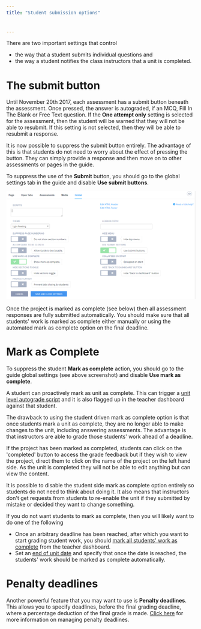 ```yaml
---
title: "Student submission options"


---
```


There are two important settings that control

- the way that a student submits individual questions and
- the way a student notifies the class instructors that a unit is completed.

# The submit button
Until November 20th 2017, each assessment has a submit button beneath the assessment. Once pressed, the answer is autograded, if an MCQ, Fill In The Blank or Free Text question. If the **One attempt only** setting is selected for the assessment, then the student will be warned that they will not be able to resubmit. If this setting is not selected, then they will be able to resubmit a response.

It is now possible to suppress the submit button entirely. The advantage of this is that students do not need to worry about the effect of pressing the button. They can simply provide a response and then move on to other assessments or pages in the guide.

To suppress the use of the **Submit** button, you should go to the global settings tab in the guide and disable **Use submit buttons**.

![Global Settings](/img/guides/globalsettings.png)

Once the project is marked as complete (see below) then all assessment responses are fully submitted automatically. You should make sure that all students' work is marked as complete either manually or using the automated mark as complete option on the final deadline.

# Mark as Complete
To suppress the student **Mark as complete** action, you should go to the guide global settings (see above screenshot) and disable **Use mark as complete**.

A student can proactively mark as unit as complete. This can trigger a [unit level autograde script](/classes/unitmanagement/settings-info/autograde) and it is also flagged up in the teacher dashboard against that student.

The drawback to using the student driven mark as complete option is that once students mark a unit as complete, they are no longer able to make changes to the unit, including answering assessments. The advantage is that instructors are able to grade those students' work ahead of a deadline.

If the project has been marked as completed, students can click on the 'completed' button to access the grade feedback but if they wish to view the project, direct them to click on the name of the project on the left hand side. As the unit is completed they will not be able to edit anything but can view the content.

It is possible to disable the student side mark as complete option entirely so students do not need to think about doing it. It also means that instructors don't get requests from students to re-enable the unit if they submitted by mistake or decided they want to change something.

If you do not want students to mark as complete, then you will likely want to do one of the following

- Once an arbitrary deadline has been reached, after which you want to start grading student work, you should [mark all students' work as complete](/classes/unitmanagement/settings-info/complete-unit/) from the teacher dashboard.
- Set an [end of unit date](/classes/unitmanagement/settings-info/unit-duration/) and specify that once the date is reached, the students' work should be marked as complete automatically.



# Penalty deadlines
Another powerful feature that you may want to use is **Penalty deadlines**. This allows you to specify deadlines, before the final grading deadline, where a percentage deduction of the final grade is made. [Click here](/classes/unitmanagement/settings-info/penalties/) for more information on managing penalty deadlines.


